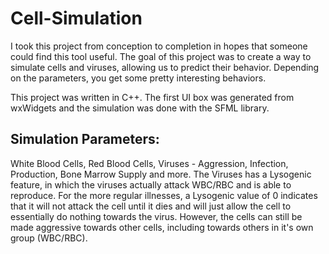 # Cell-Simulation
I took this project from conception to completion in hopes that someone could find this tool useful. The goal of this project was to create a way to simulate cells and viruses, allowing us to predict their behavior. Depending on the parameters, you get some pretty interesting behaviors.

This project was written in C++. The first UI box was generated from wxWidgets and the simulation was done with the SFML library.

## Simulation Parameters:
White Blood Cells, Red Blood Cells, Viruses - Aggression, Infection, Production, Bone Marrow Supply and more.
The Viruses has a Lysogenic feature, in which the viruses actually attack WBC/RBC and is able to reproduce.
For the more regular illnesses, a Lysogenic value of 0 indicates that it will not attack the cell until it dies and will just allow the cell to essentially do nothing towards the virus. However, the cells can still be made aggressive towards other cells, including towards others in it's own group (WBC/RBC).
